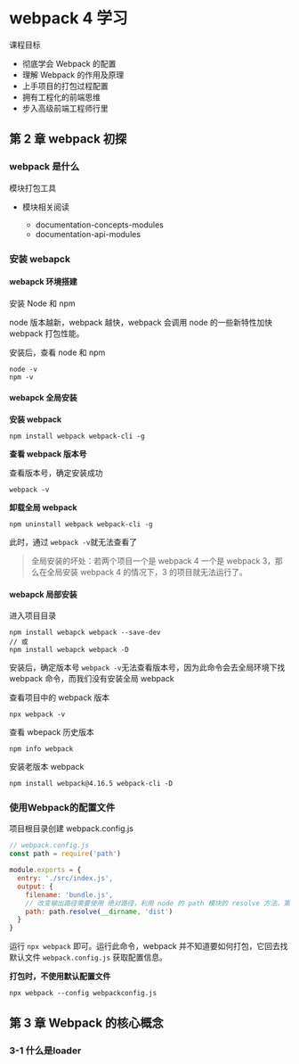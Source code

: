 # webpack 4 学习

课程目标

- 彻底学会 Webpack 的配置
- 理解 Webpack 的作用及原理
- 上手项目的打包过程配置
- 拥有工程化的前端思维
- 步入高级前端工程师行里

## 第 2 章 webpack 初探

### webpack 是什么

模块打包工具

- 模块相关阅读

  - documentation-concepts-modules
  - documentation-api-modules

### 安装 webapck

#### webapck 环境搭建

安装 Node 和 npm

node 版本越新，webpack 越快，webpack 会调用 node 的一些新特性加快 webpack 打包性能。

安装后，查看 node 和 npm

```shell
node -v
npm -v
```

#### webapck 全局安装

**安装 webpack**

```shel
npm install webpack webpack-cli -g
```

**查看 webpack 版本号**

查看版本号，确定安装成功

```shell
webpack -v
```

**卸载全局 webpack**

```shell
npm uninstall webpack webpack-cli -g
```

此时，通过 `webpack -v`就无法查看了

>  全局安装的坏处：若两个项目一个是 webpack 4 一个是 webpack 3，那么在全局安装 webpack 4 的情况下，3 的项目就无法运行了。

#### webapck 局部安装

进入项目目录

```shell
npm install webapck webpack --save-dev
// 或
npm install webapck webpack -D
```

安装后，确定版本号 `webpack -v`无法查看版本号，因为此命令会去全局环境下找 webpack 命令，而我们没有安装全局 webpack

查看项目中的 webpack 版本

```shell
npx webpack -v
```

查看 wbepack 历史版本

```shell
npm info webpack
```

安装老版本 webpack

```shell
npm install webpack@4.16.5 webpack-cli -D
```

### 使用Webpack的配置文件

项目根目录创建 webpack.config.js

```js
// webpack.config.js
const path = require('path')

module.exports = {
  entry: './src/index.js',
  output: {
    filename: 'bundle.js',
    // 改变输出路径需要使用 绝对路径，利用 node 的 path 模块的 resolve 方法，第一个参数 __dirname 指的是 index.js 所在目录 和 dist 结合，形成绝对路径。
    path: path.resolve(__dirname, 'dist')
  }
}
```

运行 `npx webpack` 即可。运行此命令，webpack 并不知道要如何打包，它回去找默认文件 `webpack.config.js` 获取配置信息。

**打包时，不使用默认配置文件**

```shell
npx webpack --config webpackconfig.js
```

## 第 3 章 Webpack 的核心概念

### 3-1 什么是loader



